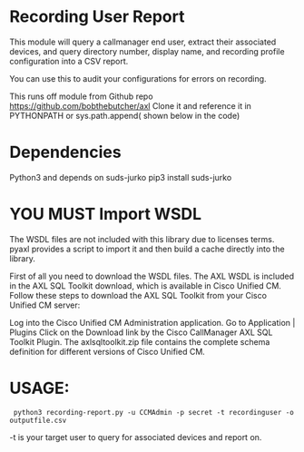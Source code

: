 # Recording User Report
 This module will query a callmanager end user, extract their associated devices, and query directory number, display name, and recording profile configuration into a CSV report.
 
 You can use this to audit your configurations for errors on recording.

 This runs off module from Github repo 
 https://github.com/bobthebutcher/axl
 Clone it and reference it in PYTHONPATH or sys.path.append( shown below in the code)

# Dependencies
 Python3 and depends on suds-jurko
 pip3 install suds-jurko


# YOU MUST Import WSDL

The WSDL files are not included with this library due to licenses terms. pyaxl provides a script to import it and then build a cache directly into the library.

First of all you need to download the WSDL files. The AXL WSDL is included in the AXL SQL Toolkit download, which is available in Cisco Unified CM. Follow these steps to download the AXL SQL Toolkit from your Cisco Unified CM server:

 Log into the Cisco Unified CM Administration application.
 Go to Application | Plugins
 Click on the Download link by the Cisco CallManager AXL SQL Toolkit Plugin.
 The axlsqltoolkit.zip file contains the complete schema definition for different versions of Cisco Unified CM.

# USAGE:
```
 python3 recording-report.py -u CCMAdmin -p secret -t recordinguser -o outputfile.csv
 ```

 -t is your target user to query for associated devices and report on.
